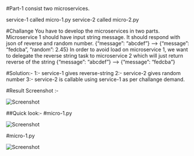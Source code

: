 #Part-1 consist two microservices.

service-1 called micro-1.py
service-2 called  micro-2.py

#Challange
You have to develop the microservices in two parts.
Microservice 1 should have input string message. It should respond with json of
reverse and random number.
{“message”: “abcdef”} --> {“message”: “fedcba”, “random”: 2.45}
In order to avoid load on microservice 1, we want to delegate the reverse string
task to microservice 2 which will just return reverse of the string
{“message”: “abcdef”} --> {“message”: “fedcba”}
 
#Solution:-
1:- service-1 gives reverse-string 
2:- service-2 gives random number
3:- service-2 is callable using service-1 as per challange demand.

#Result Screenshot :-

![Screenshot](https://github.com/Gaurav2586/devops-challenge/blob/master/zone.png?raw=true "zone")

##Quick look:-
#micro-1.py

![Screenshot](https://github.com/Gaurav2586/devops-challenge/blob/master/zone.png?raw=true "zone")

#micro-1.py

![Screenshot](https://github.com/Gaurav2586/devops-challenge/blob/master/zone.png?raw=true "zone")
